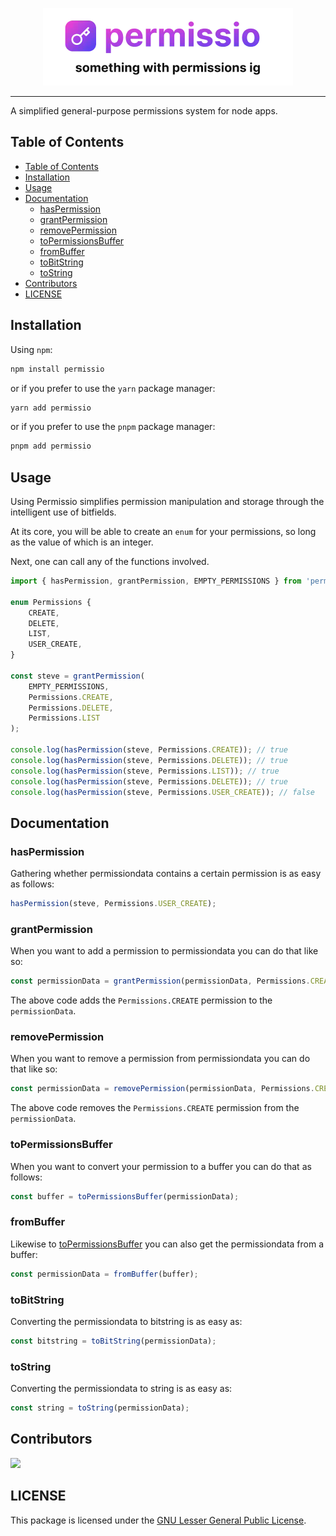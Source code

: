 <p align="center">
  <picture>
    <source media="(prefers-color-scheme: dark)" srcset="./public/permissio_white.webp" />
    <img alt="permissio" src="./public/permissio_black.webp" width="400px" />
  </picture>
</p>

---

A simplified general-purpose permissions system for node apps.

## Table of Contents

- [Table of Contents](#table-of-contents)
- [Installation](#installation)
- [Usage](#usage)
- [Documentation](#documentation)
  - [hasPermission](#haspermission)
  - [grantPermission](#grantpermission)
  - [removePermission](#removepermission)
  - [toPermissionsBuffer](#topermissionsbuffer)
  - [fromBuffer](#frombuffer)
  - [toBitString](#tobitstring)
  - [toString](#tostring)
- [Contributors](#contributors)
- [LICENSE](#license)

## Installation

Using `npm`:

```sh
npm install permissio
```

or if you prefer to use the `yarn` package manager:

```sh
yarn add permissio
```

or if you prefer to use the `pnpm` package manager:

```sh
pnpm add permissio
```

## Usage

Using Permissio simplifies permission manipulation and storage through the intelligent use of bitfields.

At its core, you will be able to create an `enum` for your permissions, so long as the value of which is an integer.

Next, one can call any of the functions involved.

```ts
import { hasPermission, grantPermission, EMPTY_PERMISSIONS } from 'permissio';

enum Permissions {
    CREATE,
    DELETE,
    LIST,
    USER_CREATE,
}

const steve = grantPermission(
    EMPTY_PERMISSIONS,
    Permissions.CREATE,
    Permissions.DELETE,
    Permissions.LIST
);

console.log(hasPermission(steve, Permissions.CREATE)); // true
console.log(hasPermission(steve, Permissions.DELETE)); // true
console.log(hasPermission(steve, Permissions.LIST)); // true
console.log(hasPermission(steve, Permissions.DELETE)); // true
console.log(hasPermission(steve, Permissions.USER_CREATE)); // false
```

## Documentation

### hasPermission

Gathering whether permissiondata contains a certain permission is as easy as follows:

```ts
hasPermission(steve, Permissions.USER_CREATE);
```

### grantPermission

When you want to add a permission to permissiondata you can do that like so:

```ts
const permissionData = grantPermission(permissionData, Permissions.CREATE);
```

The above code adds the `Permissions.CREATE` permission to the `permissionData`.

### removePermission

When you want to remove a permission from permissiondata you can do that like so:

```ts
const permissionData = removePermission(permissionData, Permissions.CREATE);
```

The above code removes the `Permissions.CREATE` permission from the `permissionData`.

### toPermissionsBuffer

When you want to convert your permission to a buffer you can do that as follows:

```ts
const buffer = toPermissionsBuffer(permissionData);
```

### fromBuffer

Likewise to [toPermissionsBuffer](#topermissionsbuffer) you can also get the permissiondata from a buffer:

```ts
const permissionData = fromBuffer(buffer);
```

### toBitString

Converting the permissiondata to bitstring is as easy as:

```ts
const bitstring = toBitString(permissionData);
```

### toString

Converting the permissiondata to string is as easy as:

```ts
const string = toString(permissionData);
```

## Contributors

[![](https://contrib.rocks/image?repo=lvkdotsh/permissio)](https://github.com/lvkdotsh/permissio/graphs/contributors)

## LICENSE

This package is licensed under the [GNU Lesser General Public License](https://www.gnu.org/licenses/lgpl-3.0).
